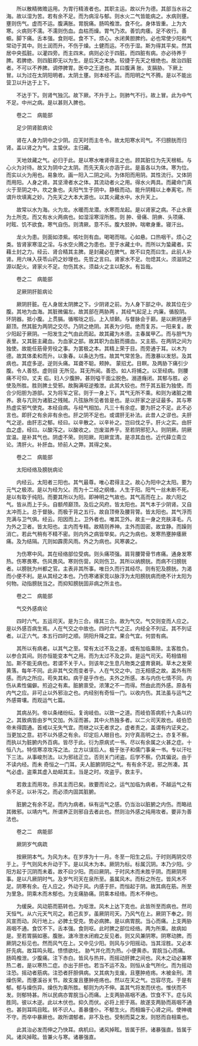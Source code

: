 <!-- { "loadSidebar": true } -->
　　所以散精微赡运用。为胃行精液者也。其职主运。故以升为德。其部当水谷之海。故以湿为苦。若有余不足。而为病淫与郁。则水火二气皆能病之。水病则壅。壅则伤气。虚而不运。腹满胀。胃脘痛。肠鸣飧泄。食不化。身体皆重。上为大寒。火病则不濡。不濡则伤血。血枯而燥。胃气乃浓。善饥肉痿。足不收行。善螈。脚下痛。舌本强。食则呕。食不下。烦心。水闭黄胆脾约。必也常使少阳和气常动于其中。则土润而升。不伤于燥。土健而运。不伤于湿。斯为得其平矣。然其居中央孤脏。以灌四旁。而主四末。病则必沦于四脏。而四脏有病。亦必待养于脾。若脾绝、则四脏即无以为生。是后天之本绝。较捷于先天之根绝也。故治四脏者。不可以不养脾。调停脾胃。医中之王道也。其曰腹满 胀。支膈胁。下厥上冒。以为过在太阴阳明者。太阴土壅。则本经不运。而阳明之气不腾。是以不能出营卫以升达于上下。

　　不达于下。则肾气独沉。故下厥。不升于上。则肺气不行。故上冒。此为中气不足。中州之病。是以甚则入脾也。

　　卷之二　病能部

　　足少阴肾脏病论

　　肾在人身为阴中之少阴。应天时而主冬令。故太阳寒水司气。不归膀胱而归肾。盖以肾之为气。主蛰伏。主归藏。

　　天地敛藏之气。必归于此。是以寒水唯肾得主之也。顾其脏位为先天根柢。与心火为对待。故又为阴中之太阴。而先天真火亦涵于此。是虽各以为体。寒为位。而实以火为用也。易象坎。画一阳入二阴之间。为体阳而用阴。其性流行。又体阴而用阳。人身之肾。其坚滑者水之体。其流动者火之用。得水火两具。而藏命门真火于至阴之中。坎之象也。夫阳气生于阴中。静极而动。能升阴精以上奉离宅。所谓升坎填离之妙。乃先天之大本大源也。以其火藏水中。水升天上。

　　故常以水为海。火为龙。水暖而龙潜。水寒而龙起。是以肾家之病。不止水衰为土所克。而又有水火两病也。如湿淫寒淫所胜。则 肿、骨痛、阴痹、头项痛、时眩、饥不欲食。寒气自伤。则清厥。意不乐。腹大胫肿。喘嗽身重。寝汗出。

　　龙火为患。则面如漆紫。咳吐则有血。喝喝而喘。心如悬。口热咽干。烦心之类。皆肾家寒湿之淫。与水空火腾之为患也。至于水藏土中。而所以为蛰藏者。实藉土封之力。经云、肾合精其主脾。是封藏必在脾气。故不曰克而曰生。此前人补肾。用六味入茯苓山药之妙理也。先哲之言曰。肾家水不足。勿熄其火。须滋阴之源以配火。肾家火不足。勿伤其水。须益火之主以配水。有旨哉。

　　卷之二　病能部

　　足厥阴肝脏病论

　　厥阴肝脏。在人身居太阴脾之下。少阴肾之前。为人身下部之中。故其位在少腹。其地为血海。其脏微偏左。故其部在两胁两 。其经气起足上 内廉。循股阴。环阴器。抵小腹。上贯膈。循喉咙之后。上入颃颡。与督脉会于巅。是以厥阴通乎巅顶。然其脏为两阴之交尽。乃阴之绝阴。其表为少阳。绝而复苏。一阳来复。故少阳起于厥阴。一阳发生之气由此而起。故其藏为木德。主春属甲乙。而与胆气为表里。又其脏主藏血。为血家之部。故其职为血脏而摄血。又主筋。在两阴之间为独使。故能任筋骨劳役之事。为罢极之本。其精上荣于目。而旁通于耳。以木为德。故其体柔和而升。以象春。以条达为性。故其气常苦急。而激暴以发怒。及其病也。其症多逆。逆则头痛。耳聋不聪。颊肿。 蒙招尤。目瞑。及两胁下痛引少腹。令人善怒。虚则目 无所见。耳无所闻。善恐。如人将捕之。以至经病。则腰痛不可仰。丈夫 疝。妇人少腹肿。甚则嗌干面尘脱色。溺道癃闭。其郁与胜。必使及所胜。胜则脾土受邪。故胸满呕逆飧泄。此其大较也。然于其五脏为独使。而合少阳胆为游部。又为将军之官。则于一身上下。其气无所不乘。和则为诸脏之赡养。衰与亢则为诸脏之残贼。凡弦脉所见者皆是也。是以肝家之逆证最多。其与寒热虚实邪气使克。本经自病。与经气相加。凡三十有余症。要为肝之不足。此不必言也。即肝之有余非有余也。肝之阴不足也。或谓肝无补法。此昔人之谬也。夫肝气之逆。由肝志之郁。经曰。以辛散之。以辛补之。岂曰伐之乎。肝火之实。由肝血之虚。经曰。以酸泻之。以酸收之。岂废滋养乎。至若阴邪犯入。则阴厥。阴厥宜温。是补其气也。阴虚不荣。则阳厥。阳厥宜清。是凉其血也。近代薛立斋立论。清肝火。补肝血。矫前人之弊。其得之矣。

　　卷之二　病能部

　　太阳经络及膀胱病论

　　内经云。太阳者三阳也。其气最尊。唯心君得主之。故心为阳中之太阳。要为元气之极浓。是以为经为父。而为十二经之纲维。人生于阳。阳气一丝未断不死。是以有取于纯阳。而要其所以为阳。即神明之气故也。其气高而在上。故六阳之气。皆从而上于头。自额颅巅顶。及后之风府。皆太阳也。其气本于少阴肾。又自太冲而上。总于督脉。而极于背之五行。故自顶脊及腰背膂。皆太阳也。其气浮而充满与卫气俱。经云。阳因而上。卫外者也。唯其卫外。故主一身之充肤泽毛。凡为外之卫者。皆太阳也。主内而专精。故精则养神。主外而固密。故宜静。而躁则消亡。若此气稍有不精不密。则内外之病皆举矣。内之为病也。发寒热壅肿痿厥 痛。及为结隔。亢则如霹雳风雨。外之为病也。风寒袭之。

　　为伤寒中风。其在经络部位受病。则头痛项强。肩背腰膂骨节疼痛。通身发寒热。伤寒畏寒。伤风畏风。寒则伤营。风则伤卫。其所以纳膀胱。而病不归膀胱者。以膀胱为州都之官。主表非其所事。唯日久而行其经尽。则有犯及膀胱。为渴而小便不利。是从其经之本也。乃伤寒诸家竞以脉浮为太阳膀胱病而绝不计太阳为何物。动指膀胱当之。而抑知膀胱固非病之所主也。

　　卷之二　病能部

　　气交外感病论

　　四时六气。五运司天。是为三合。缘其三合。故为气交。气交则变而人应之。是以外感百病生焉。人在气交之中故也。四时六气之正。内经全不列证。其不列证者。以正六气。本五行四时之顺。阴阳升降之宜。果合气宜。何尝有病。

　　其所以有病者。以其气之至。常有太过不及之差。或有加临乘除。主客胜负。以参合其间。则亦恒能变本气之用。而为太过不及之异。是运气司天。苟相值相加。斯不能无病也。若谓不关于人。则该年之生息凡物类之盛育衰耗。草木之发荣黄落。每年不同。此非其气交而变者乎。人在气交之中。岂无相感之故。盖外有所感。而内之所应。苟失其和。病于是乎作也。夫外之所感。本与内伤七情不同。内伤从素性偏僻。煎迫之有素。脏腑禀受。浓薄之不一而得。然由此而外感。原各有内气之应。非可止以外邪治之也。内经别有奇恒一门。以收内伤。其法虽与运气之外感霄壤。而观运气七篇。

　　其病丛列。帝以条绪纷纭。复询岐伯。以致一之道。而岐伯答病机十九条以约之。其致病皆由岁气交加。外淫而甚。其中火热独多者。以二火司天故也。岐伯恐帝未得圆通。首戒以无失气宜。而继之以无者求之。虚者责之。盖谓有内证夹之。当更加之意。初不以外感之有余。印定后人眼目也。刘守真高明之士。亦复不察。而执以为脏腑内外百病。皆尽于此。衍为原病式一书。尽以有余属之火甚之症。十恒八九。特信寒凉攻泻之法。立方以误后人。极于张子和儒门事亲一书。专以汗吐下三法。从事峻剂法。以为邪祛正立。否则关门闭盗。后学不察。仍其偏说。由于不读内经。而未 奇恒之一门耳。夫人脏腑阴阳之气。有有余不足。邪之所凑。其气必虚。盗乘其虚入劫衄其主。当是之时。攻盗乎。救主乎。

　　若救主而用攻。杀其主而已矣。故要而论之。运气加临为病者。不越运气之有余不足。以补泻之。而必须内固其脏腑。

　　脏腑之有余不足。而内为病者。纵有运气之感。仍当治以脏腑之内伤。而略祛其微邪。以靖内气。所谓养正则邪自去者此也。然则治外感之纯用攻者。要非为善法也。

　　卷之二　病能部

　　厥阴岁气病疏

　　按厥阴本气。为风为木。在岁序为十一月。冬至一阳生之后。于时则两阴交尽于上。于气则风木升动于下。是以风木为本。厥阴为标。标属沉阴。本乃少阳。少阳方起于沉阴而未着。故不曰少阳。而曰厥阴。于时风木而未胜乎阴。而厥阴用事。是以凡厥阴时气。及岁气司天在泉所至。虽属风木。而标之所在。皆风木不足。阴寒有余。在人应之。外动于风。内感于肝。而恒起于阴。故其病在筋。所至为里急。阴乘木而木郁也。为支痛胁痛。阴乘本经络。而木不伸也。

　　为缓戾。风动筋而筋转也。为呕泄。风木上达下克也。此皆所至而病也。然司天恒气。从六元天气司之。若己亥岁。虽厥阴司天。乃风气在上。厥阴下奉之。则风宣而动。风行地上。必脾土受克。势必病脾。是以病胃脘。当心而痛。上支两胁鬲咽不通。食饮不下。舌本强。食则呕。此时脾之部位经络。两为所乘。故病如是。至若胃膈如塞。腹胀。溏冷泄水闭瘕之反见者。则又风兼阴寒。阴寒动脾。而厥阴之标见也。然而风气在上。又中见少阳。则风与少阳摇动。当其淫胜。又必本肝先病。故耳鸣头眩。愦愦欲吐。 胁气并化而为热。小便黄赤。胃脘当心而痛。肠鸣飧泄。少腹痛。注下赤白。皆风与热并。而摇动肝脾之间也。风木之动必兼寒热二者。是以寒热二症。亦出于肝也。若当不运不及。则恒从金气所化。而为摇动注恐。摇动者筋病。注恐者肝胆俱病。又其病为支废。且壅肿疮疡。木被金刑。清燥伤荣。而壅溪谷关节。故支废且壅肿疮疡也。然以在天之气。岂容尽克。于是有郁。郁与燥伤异。燥伤为乘所胜。郁则为内不伸。盖其气将发而伏也。惟伏而不发。则郁特甚。所以民病亦胃脘当心而痛。上支两胁鬲咽不通。饮食不下。症与风胜同。彼以木逆。此以木伏也。抑久而伏。必将上拒于鬲。故遂支两胁而鬲咽不通也。甚则耳鸣目眩。转不识人。善暴僵仆。不郁生火。而相煽于心肾之间。使神魂不守。而卒中暴厥也。故所谓郁者。非不及也。受制而莫之发。则怒而自相乘也。

　　此其治必发而伸之乃快耳。病机曰。诸风掉眩。皆属于肝。诸暴强直。皆属于风。诸风掉眩。皆兼火与寒。诸暴强直。

